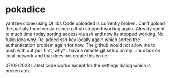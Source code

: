 # pokadice
yahtzee clone using Qt libs
Code uploaded is currently broken. Can't upload the partialy fixed version since github stopped working again. Already spent to much time today sorting access via ssh and now its stopped working. No fukin idea why.
Re-added ssh key locally again which sorted the authentication problem again for now. The github would not allow me to push with out pull first, why? I have a remote git setup on my Linux box on local network and that does not create this issue.

07/02/2023
Latest code works except for the settings dialog which is broken atm.
